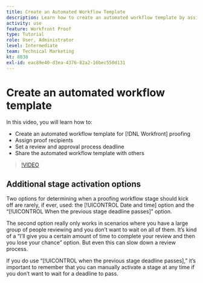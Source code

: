 ```yaml
---
title: Create an Automated Workflow Template
description: Learn how to create an automated workflow template by assigning proof recipients and setting proof deadlines. Then share the template with other users.
activity: use
feature: Workfront Proof
type: Tutorial
role: User, Administrator
level: Intermediate
team: Technical Marketing
kt: 8830
exl-id: eac89e40-d3ea-4376-82a2-16bec550d131
---
```

# Create an automated workflow template

In this video, you will learn how to:

* Create an automated workflow template for [!DNL  Workfront] proofing
* Assign proof recipients 
* Set a review and approval process deadline
* Share the automated workflow template with others

>[!VIDEO](https://video.tv.adobe.com/v/335130/?quality=12)

## Additional stage activation options

Two options for determining when a proofing workflow stage should kick off are rarely, if ever, used: the [!UICONTROL Date and time] option and the “[!UICONTROL When the previous stage deadline passes]” option.

The second option really only works in scenarios where you have a large group of people reviewing and you don’t want to wait on all of them. It’s kind of a “I’ll give you a certain amount of time to complete your review and then you lose your chance” option. But even this can slow down a review process.

If you do use “[!UICONTROL when the previous stage deadline passes],” it’s important to remember that you can manually activate a stage at any time if you don’t want to wait for a deadline to pass.

<!--
Lean More URLs
-->
